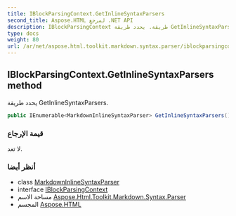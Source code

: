 ```yaml
---
title: IBlockParsingContext.GetInlineSyntaxParsers
second_title: Aspose.HTML لمرجع .NET API
description: IBlockParsingContext طريقة. يحدد طريقة GetInlineSyntaxParsers.
type: docs
weight: 80
url: /ar/net/aspose.html.toolkit.markdown.syntax.parser/iblockparsingcontext/getinlinesyntaxparsers/
---
```

## IBlockParsingContext.GetInlineSyntaxParsers method

يحدد طريقة GetInlineSyntaxParsers.

```csharp
public IEnumerable<MarkdownInlineSyntaxParser> GetInlineSyntaxParsers()
```

### قيمة الإرجاع

لا تعد.

### أنظر أيضا

* class [MarkdownInlineSyntaxParser](../../markdowninlinesyntaxparser/)
* interface [IBlockParsingContext](../)
* مساحة الاسم [Aspose.Html.Toolkit.Markdown.Syntax.Parser](../../iblockparsingcontext/)
* المجسم [Aspose.HTML](../../../)


